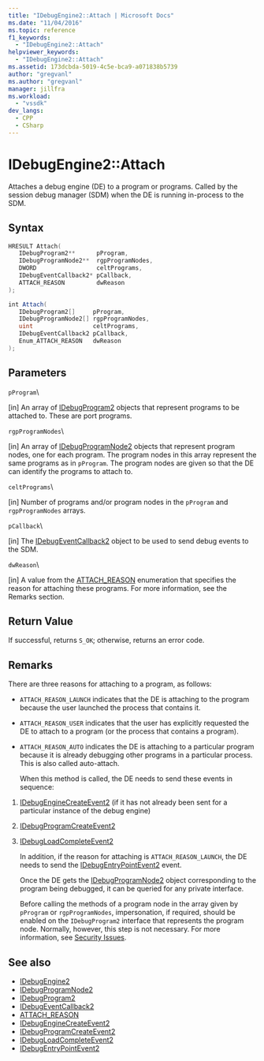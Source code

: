 ```yaml
---
title: "IDebugEngine2::Attach | Microsoft Docs"
ms.date: "11/04/2016"
ms.topic: reference
f1_keywords:
  - "IDebugEngine2::Attach"
helpviewer_keywords:
  - "IDebugEngine2::Attach"
ms.assetid: 173dcbda-5019-4c5e-bca9-a071838b5739
author: "gregvanl"
ms.author: "gregvanl"
manager: jillfra
ms.workload:
  - "vssdk"
dev_langs:
  - CPP
  - CSharp
---
```

# IDebugEngine2::Attach
Attaches a debug engine (DE) to a program or programs. Called by the session debug manager (SDM) when the DE is running in-process to the SDM.

## Syntax

```cpp
HRESULT Attach( 
   IDebugProgram2**      pProgram,
   IDebugProgramNode2**  rgpProgramNodes,
   DWORD                 celtPrograms,
   IDebugEventCallback2* pCallback,
   ATTACH_REASON         dwReason
);
```

```csharp
int Attach( 
   IDebugProgram2[]     pProgram,
   IDebugProgramNode2[] rgpProgramNodes,
   uint                 celtPrograms,
   IDebugEventCallback2 pCallback,
   Enum_ATTACH_REASON   dwReason
);
```

## Parameters
 `pProgram`\

 [in] An array of [IDebugProgram2](../../../extensibility/debugger/reference/idebugprogram2.md) objects that represent programs to be attached to. These are port programs.

 `rgpProgramNodes`\

 [in] An array of [IDebugProgramNode2](../../../extensibility/debugger/reference/idebugprogramnode2.md) objects that represent program nodes, one for each program. The program nodes in this array represent the same programs as in `pProgram`. The program nodes are given so that the DE can identify the programs to attach to.

 `celtPrograms`\

 [in] Number of programs and/or program nodes in the `pProgram` and `rgpProgramNodes` arrays.

 `pCallback`\

 [in] The [IDebugEventCallback2](../../../extensibility/debugger/reference/idebugeventcallback2.md) object to be used to send debug events to the SDM.

 `dwReason`\

 [in] A value from the [ATTACH_REASON](../../../extensibility/debugger/reference/attach-reason.md) enumeration that specifies the reason for attaching these programs. For more information, see the Remarks section.

## Return Value
 If successful, returns `S_OK`; otherwise, returns an error code.

## Remarks
 There are three reasons for attaching to a program, as follows:

- `ATTACH_REASON_LAUNCH` indicates that the DE is attaching to the program because the user launched the process that contains it.

- `ATTACH_REASON_USER` indicates that the user has explicitly requested the DE to attach to a program (or the process that contains a program).

- `ATTACH_REASON_AUTO` indicates the DE is attaching to a particular program because it is already debugging other programs in a particular process. This is also called auto-attach.

  When this method is called, the DE needs to send these events in sequence:

1. [IDebugEngineCreateEvent2](../../../extensibility/debugger/reference/idebugenginecreateevent2.md) (if it has not already been sent for a particular instance of the debug engine)

2. [IDebugProgramCreateEvent2](../../../extensibility/debugger/reference/idebugprogramcreateevent2.md)

3. [IDebugLoadCompleteEvent2](../../../extensibility/debugger/reference/idebugloadcompleteevent2.md)

   In addition, if the reason for attaching is `ATTACH_REASON_LAUNCH`, the DE needs to send the [IDebugEntryPointEvent2](../../../extensibility/debugger/reference/idebugentrypointevent2.md) event.

   Once the DE gets the [IDebugProgramNode2](../../../extensibility/debugger/reference/idebugprogramnode2.md) object corresponding to the program being debugged, it can be queried for any private interface.

   Before calling the methods of a program node in the array given by `pProgram` or `rgpProgramNodes`, impersonation, if required, should be enabled on the `IDebugProgram2` interface that represents the program node. Normally, however, this step is not necessary. For more information, see [Security Issues](../../../extensibility/debugger/security-issues.md).

## See also
- [IDebugEngine2](../../../extensibility/debugger/reference/idebugengine2.md)
- [IDebugProgramNode2](../../../extensibility/debugger/reference/idebugprogramnode2.md)
- [IDebugProgram2](../../../extensibility/debugger/reference/idebugprogram2.md)
- [IDebugEventCallback2](../../../extensibility/debugger/reference/idebugeventcallback2.md)
- [ATTACH_REASON](../../../extensibility/debugger/reference/attach-reason.md)
- [IDebugEngineCreateEvent2](../../../extensibility/debugger/reference/idebugenginecreateevent2.md)
- [IDebugProgramCreateEvent2](../../../extensibility/debugger/reference/idebugprogramcreateevent2.md)
- [IDebugLoadCompleteEvent2](../../../extensibility/debugger/reference/idebugloadcompleteevent2.md)
- [IDebugEntryPointEvent2](../../../extensibility/debugger/reference/idebugentrypointevent2.md)
